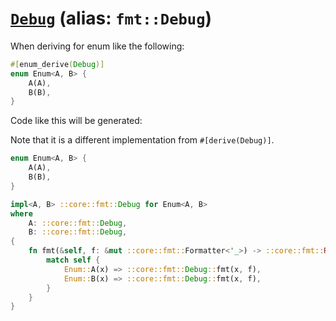 # [`Debug`](https://doc.rust-lang.org/std/fmt/trait.Debug.html) (alias: `fmt::Debug`)

When deriving for enum like the following:

```rust
#[enum_derive(Debug)]
enum Enum<A, B> {
    A(A),
    B(B),
}
```

Code like this will be generated:

Note that it is a different implementation from `#[derive(Debug)]`.

```rust
enum Enum<A, B> {
    A(A),
    B(B),
}

impl<A, B> ::core::fmt::Debug for Enum<A, B>
where
    A: ::core::fmt::Debug,
    B: ::core::fmt::Debug,
{
    fn fmt(&self, f: &mut ::core::fmt::Formatter<'_>) -> ::core::fmt::Result {
        match self {
            Enum::A(x) => ::core::fmt::Debug::fmt(x, f),
            Enum::B(x) => ::core::fmt::Debug::fmt(x, f),
        }
    }
}
```
